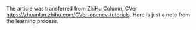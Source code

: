 The article was transferred from ZhiHu Column, 
CVer https://zhuanlan.zhihu.com/CVer-opencv-tutorials.
Here is just a note from the learning process.